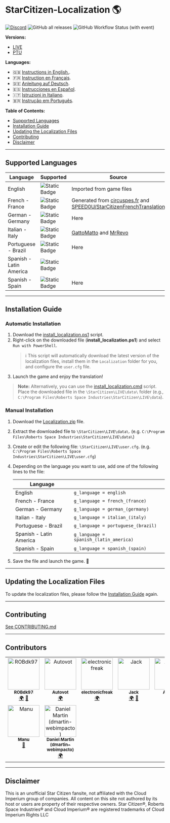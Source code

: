 # StarCitizen-Localization 🌎

[![Discord](https://img.shields.io/discord/1185135396112322620?logo=discord&label=discord)](https://discord.gg/Gbvz9fTmZU)
![GitHub all releases](https://img.shields.io/github/downloads/Dymerz/StarCitizen-Localization/total)
![GitHub Workflow Status (with event)](https://img.shields.io/github/actions/workflow/status/Dymerz/StarCitizen-Localization/.github%2Fworkflows%2Fvalidate-global-ini.yaml?event=push&label=INI%20Validation&link=https%3A%2F%2Fgithub.com%2FDymerz%2FStarCitizen-Localization%2Factions%2Fworkflows%2Fvalidate-global-ini.yaml)

**Versions:** 
- [LIVE](https://github.com/Dymerz/StarCitizen-Localization/blob/main/README.md) 
- [PTU](https://github.com/Dymerz/StarCitizen-Localization/blob/ptu/README.md)

**Languages:**
- 🇬🇧 [Instructions in English.](README.md).
- 🇫🇷 [Instruction en Français](README_fr.md).
- 🇩🇪 [Anleitung auf Deutsch](README_de.md).
- 🇪🇸 [Instrucciones en Español](README_es.md).
- 🇮🇹 [Istruzioni in Italiano](README_it.md).
- 🇧🇷 [Instrução em Português](README_ptbr.md).

**Table of Contents:**
  - [Supported Languages](#supported-languages)
  - [Installation Guide](#installation-guide)
  - [Updating the Localization Files](#contributing)
  - [Contributing](#contributing)
  - [Disclaimer](#Disclaimer)

---
## Supported Languages

| Language | Supported | Source |
|---|---|---|
| English | ![Static Badge](https://img.shields.io/badge/3.24.1-PTU-brightgreen) | Imported from game files |
| French - France | ![Static Badge](https://img.shields.io/badge/3.24-LIVE-brightgreen) | Generated from [circuspes.fr](https://traduction.circuspes.fr) and [SPEED0U/StarCitizenFrenchTranslation](https://github.com/SPEED0U/StarCitizenFrenchTranslation) |
| German - Germany | ![Static Badge](https://img.shields.io/badge/3.24.1-PTU-brightgreen) | Here |
| Italian - Italy | ![Static Badge](https://img.shields.io/badge/3.23.0-LIVE-yellow) | [GattoMatto](https://robertsspaceindustries.com/citizens/GattoMatto) and [MrRevo](https://robertsspaceindustries.com/citizens/MrRevo) |
| Portuguese - Brazil | ![Static Badge](https://img.shields.io/badge/3.24.1-PTU-brightgreen)| Here |
| Spanish - Latin America | ![Static Badge](https://img.shields.io/badge/x.xx.x-LIVE-darkred) |
| Spanish - Spain | ![Static Badge](https://img.shields.io/badge/3.23.1a-LIVE-brightgreen) | Here |

---
## Installation Guide

### Automatic Installation
1. Download the [install_localization.ps1](https://github.com/Dymerz/StarCitizen-Localization/releases/latest/download/install_localization.ps1) script.   
2. Right-click on the downloaded file (**install_localization.ps1**) and select `Run with PowerShell`.   
   > ℹ️ This script will automatically download the latest version of the localization files, install them in the `Localization` folder for you, and configure the `user.cfg` file.
3. Launch the game and enjoy the translation!
> **Note:** Alternatively, you can use the [install_localization.cmd](https://github.com/Dymerz/StarCitizen-Localization/releases/latest/download/install_localization.cmd) script. Place the downloaded file in the `\StarCitizen\LIVE\data\` folder (e.g., `C:\Program Files\Roberts Space Industries\StarCitizen\LIVE\data`).

### Manual Installation
1. Download the [Localization.zip](https://github.com/Dymerz/StarCitizen-Localization/releases/latest/download/Localization.zip) file.
2. Extract the downloaded file to `\StarCitizen\LIVE\data\`. (e.g. `C:\Program Files\Roberts Space Industries\StarCitizen\LIVE\data\`)
3. Create or edit the following file: `\StarCitizen\LIVE\user.cfg`. (e.g. `C:\Program Files\Roberts Space Industries\StarCitizen\LIVE\user.cfg`)
4. Depending on the language you want to use, add one of the following lines to the file:

    | Language |   |
    |---|---|
    | English | `g_language = english` |
    | French - France | `g_language = french_(france)` |
    | German - Germany | `g_language = german_(germany)` |
    | Italian - Italy | `g_language = italian_(italy)` |
    | Portuguese - Brazil | `g_language = portuguese_(brazil)` |
    | Spanish - Latin America | `g_language = spanish_(latin_america)` |
    | Spanish - Spain | `g_language = spanish_(spain) ` |

5. Save the file and launch the game. 🚀

---
## Updating the Localization Files
To update the localization files, please follow the [Installation Guide](#installation-guide) again.

---
## Contributing
[See CONTRIBUTING.md](CONTRIBUTING.md)

---
## Contributors
<!-- ALL-CONTRIBUTORS-LIST:START - Do not remove or modify this section -->
<!-- prettier-ignore-start -->
<!-- markdownlint-disable -->
<table>
  <tbody>
    <tr>
      <td align="center" valign="top" width="14.28%"><a href="https://github.com/ROBdk97"><img src="https://avatars.githubusercontent.com/u/9892024?v=4?s=100" width="100px;" alt="ROBdk97"/><br /><sub><b>ROBdk97</b></sub></a><br /><a href="#translation-ROBdk97" title="Translation">🌍</a> <a href="#projectManagement-ROBdk97" title="Project Management">📆</a></td>
      <td align="center" valign="top" width="14.28%"><a href="https://github.com/Autovot"><img src="https://avatars.githubusercontent.com/u/87210193?v=4?s=100" width="100px;" alt="Autovot"/><br /><sub><b>Autovot</b></sub></a><br /><a href="#translation-Autovot" title="Translation">🌍</a></td>
      <td align="center" valign="top" width="14.28%"><a href="https://github.com/electronicfreak"><img src="https://avatars.githubusercontent.com/u/11193801?v=4?s=100" width="100px;" alt="electronicfreak"/><br /><sub><b>electronicfreak</b></sub></a><br /><a href="#translation-electronicfreak" title="Translation">🌍</a></td>
      <td align="center" valign="top" width="14.28%"><a href="https://github.com/Jack-mk"><img src="https://avatars.githubusercontent.com/u/22667101?v=4?s=100" width="100px;" alt="Jack"/><br /><sub><b>Jack</b></sub></a><br /><a href="#translation-Jack-mk" title="Translation">🌍</a> <a href="#projectManagement-Jack-mk" title="Project Management">📆</a></td>
      <td align="center" valign="top" width="14.28%"><a href="https://github.com/Auhrus"><img src="https://avatars.githubusercontent.com/u/57270834?v=4?s=100" width="100px;" alt="Auhrus"/><br /><sub><b>Auhrus</b></sub></a><br /><a href="#translation-Auhrus" title="Translation">🌍</a> <a href="#projectManagement-Auhrus" title="Project Management">📆</a></td>
      <td align="center" valign="top" width="14.28%"><a href="https://github.com/Nxzzin"><img src="https://avatars.githubusercontent.com/u/148262077?v=4?s=100" width="100px;" alt="Nxzzin"/><br /><sub><b>Nxzzin</b></sub></a><br /><a href="#translation-Nxzzin" title="Translation">🌍</a></td>
      <td align="center" valign="top" width="14.28%"><a href="https://github.com/InterPlay02"><img src="https://avatars.githubusercontent.com/u/23037423?v=4?s=100" width="100px;" alt="InterPlay"/><br /><sub><b>InterPlay</b></sub></a><br /><a href="#translation-InterPlay02" title="Translation">🌍</a></td>
    </tr>
    <tr>
      <td align="center" valign="top" width="14.28%"><a href="https://github.com/Brill65"><img src="https://avatars.githubusercontent.com/u/8363399?v=4?s=100" width="100px;" alt="Manu"/><br /><sub><b>Manu</b></sub></a><br /><a href="#review-Brill65" title="Reviewed Pull Requests">👀</a></td>
      <td align="center" valign="top" width="14.28%"><a href="https://github.com/danidomen"><img src="https://avatars.githubusercontent.com/u/5998908?v=4?s=100" width="100px;" alt="Daniel Martin (dmartin-webimpacto)"/><br /><sub><b>Daniel Martin (dmartin-webimpacto)</b></sub></a><br /><a href="#translation-danidomen" title="Translation">🌍</a></td>
    </tr>
  </tbody>
</table>

<!-- markdownlint-restore -->
<!-- prettier-ignore-end -->

<!-- ALL-CONTRIBUTORS-LIST:END -->

---
## Disclaimer
This is an unofficial Star Citizen fansite, not affiliated with the Cloud Imperium group of companies. All content on this site not authored by its host or users are property of their respective owners. Star Citizen®, Roberts Space Industries® and Cloud Imperium® are registered trademarks of Cloud Imperium Rights LLC

